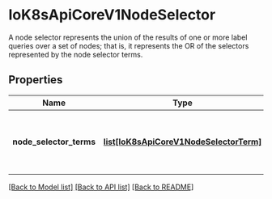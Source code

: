 # IoK8sApiCoreV1NodeSelector

A node selector represents the union of the results of one or more label queries over a set of nodes; that is, it represents the OR of the selectors represented by the node selector terms.
## Properties
Name | Type | Description | Notes
------------ | ------------- | ------------- | -------------
**node_selector_terms** | [**list[IoK8sApiCoreV1NodeSelectorTerm]**](IoK8sApiCoreV1NodeSelectorTerm.md) | Required. A list of node selector terms. The terms are ORed. | 

[[Back to Model list]](../README.md#documentation-for-models) [[Back to API list]](../README.md#documentation-for-api-endpoints) [[Back to README]](../README.md)


